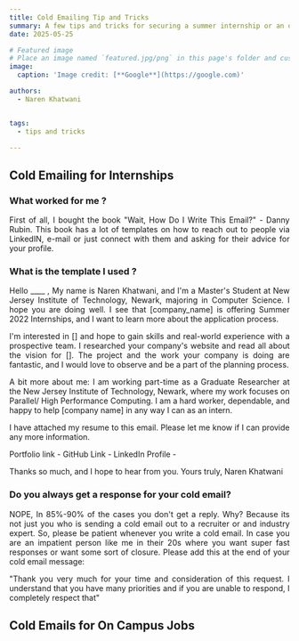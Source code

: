 ```yaml
---
title: Cold Emailing Tip and Tricks
summary: A few tips and tricks for securing a summer internship or an oncampus job to gain some hands on experience
date: 2025-05-25

# Featured image
# Place an image named `featured.jpg/png` in this page's folder and customize its options here.
image:
  caption: 'Image credit: [**Google**](https://google.com)'

authors:
  - Naren Khatwani


tags:
  - tips and tricks

---
```

## Cold Emailing for Internships

### What worked for me ?
<div style="text-align: justify;">First of all, I bought the book "Wait, How Do I Write This Email?" - Danny Rubin. This book has a lot of templates on how to reach out to people via LinkedIN, e-mail or just connect with them and asking for their advice for your profile.<div>

### What is the template I used ?
<div style="text-align: justify;">
Hello ____ ,
My name is Naren Khatwani, and I'm a Master's Student at New Jersey Institute of Technology, Newark, majoring in Computer Science. I hope you are doing well.
I see that [company_name] is offering Summer 2022 Internships, and I want to learn more about the application process.

I'm interested in [] and hope to gain skills and real-world experience with a prospective team. I researched your company's website and read all about the vision for []. The project and the work your company is doing are fantastic, and I would love to observe and be a part of the planning process.

A bit more about me: I am working part-time as a Graduate Researcher at the New Jersey Institute of Technology, Newark, where my work focuses on Parallel/ High Performance Computing. I am a hard worker, dependable, and happy to help [company name] in any way I can as an intern.

I have attached my resume to this email. Please let me know if I can provide any more information.

Portfolio link - 
GitHub Link -
LinkedIn Profile -

Thanks so much, and I hope to hear from you.
Yours truly,
Naren Khatwani
<div>

### Do you always get a response for your cold email?

<div style="text-align: justify;"> NOPE, In 85%-90% of the cases you don't get a reply. Why? Because its not just you who is sending a cold email out to a recruiter or and industry expert. So, please be patient whenever you write a cold email. In case you are an impatient person like me in their 20s where you want super fast responses or want some sort of closure. Please add this at the end of your cold email message:

"Thank you very much for your time and consideration of this request. I understand that you have many priorities and if you are unable to respond, I completely respect that"
<div>

## Cold Emails for On Campus Jobs

<div style="text-align: justify;">


<div>